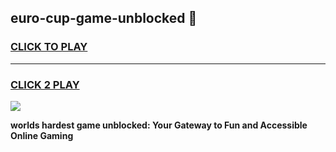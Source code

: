 
## euro-cup-game-unblocked 👋
<h3>
<a href="https://premium.freeplayer.one?title=euro-cup-game-unblocked&ref=14F">CLICK TO PLAY</a></h3>
<hr>

<h3>
<a href="https://premium.freeplayer.one?title=euro-cup-game-unblocked&ref=14F">CLICK 2 PLAY</a>
  
</h3>

<a href="https://premium.freeplayer.one?title=euro-cup-game-unblocked&ref=12F/"><img src="https://clearcache.store/games.png"></a>


**worlds hardest game unblocked: Your Gateway to Fun and Accessible Online Gaming**
